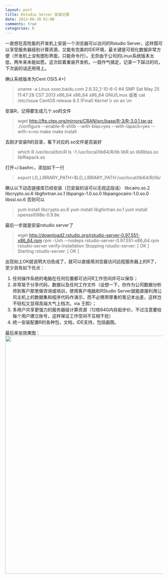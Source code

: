 ```yaml
---
layout: post
title: Rstudio Server 安装记录
date: 2013-06-30 01:00
comments: true
categories: R
---
```


一直想在高性能的开发机上安装一个浏览器可以访问的Rstudio Server，这样既可以享受服务器级别计算资源，又能有完美的IDE环境，最关键是可视化数据非常方便（开发机上没有图形界面，只能命令行）。无奈由于公司的Linux系统版本太低，两年来未能如愿。这次趁着重装开发机，一鼓作气搞定，记录一下踩过的坑，下次装的话还用得上。

确认系统版本为Cent OS(5.4+)
>    uname -a
>    Linux xxoo.baidu.com 2.6.32_1-10-6-0 #4 SMP Sat May 25 11:47:28 CST 2013 x86_64 x86_64 x86_64 GNU/Linux 
或者
>    cat /etc/issue
>    CentOS release 6.3 (Final)
>    Kernel \r on an \m

安装R，记得要生成几个.so的文件
>    wget http://ftp.ctex.org/mirrors/CRAN/src/base/R-3/R-3.0.1.tar.gz
>    ./configure --enable-R-shlib --with-blas=yes --with-lapack=yes --with-x=no
>    make
>    make install

去刚才安装R的目录，看下对应的.so文件是否装好
>    which R
>    /usr/local/bin/R
>    ls -1 /usr/local/lib64/R/lib
>    libR.so
>    libRblas.so
>    libRlapack.so

打开~/.bashrc，添加如下一行
>    export LD_LIBRARY_PATH=$LD_LIBRARY_PATH:/usr/local/lib64/R/lib/

确认以下动态链接库已经安装（已安装的话可以无视这段话）
libcairo.so.2
libcrypto.so.6
libgfortran.so.1
libpango-1.0.so.0
libpangocairo-1.0.so.0
libssl.so.6
否则可以
>    yum install libcrypto.so.6
>    yum install libgfortran.so.1
>    yum install openssl098e-0.9.8e

最后一步就是安装rstudio server了
>    wget http://download2.rstudio.org/rstudio-server-0.97.551-x86_64.rpm
>    rpm -Uvh --nodeps rstudio-server-0.97.551-x86_64.rpm
>    rstudio-server verify-installation
>    Stopping rstudio-server:                                   [  OK  ]
>    Starting rstudio-server:                                   [  OK  ]

出现如上OK就说明大功告成了，就可以直接用浏览器访问远程服务器上的R了，至少具有如下优点：
1.  任何操作系统的电脑在任何位置都可访问R工作空间并可以保存；
2.  非常易于分享代码，数据以及任何工作文件（设想一下，你作为公司数据分析师到客户那里做咨询或培训，使用客户电脑和RStudio Server就能直接利用公司主机上的数据集和程序代码作演示，而不必携带厚重的笔记本出差，这样岂不轻松又显得高端大气上档次。via 王熙）；
3.  多用户共享更强力的服务器级计算资源（12核64G内存起步价，不过注意要给每个用户建立账号，这样保证工作空间不互相干扰）
4.  统一安装配置R的各种包，文档，IDE支持，包括画图。

最后来张效果图：
<img class="alignnone" alt="" src="http://b.hiphotos.bdimg.com/album/s%3D550%3Bq%3D90%3Bc%3Dxiangce%2C100%2C100/sign=cedb506d0b46f21fcd345e56c61f1a5d/7acb0a46f21fbe097272dd826a600c338744ad73.jpg?referer=15c6ba8596dda144831e59820b11&x=.jpg" width="1101" height="760" />

